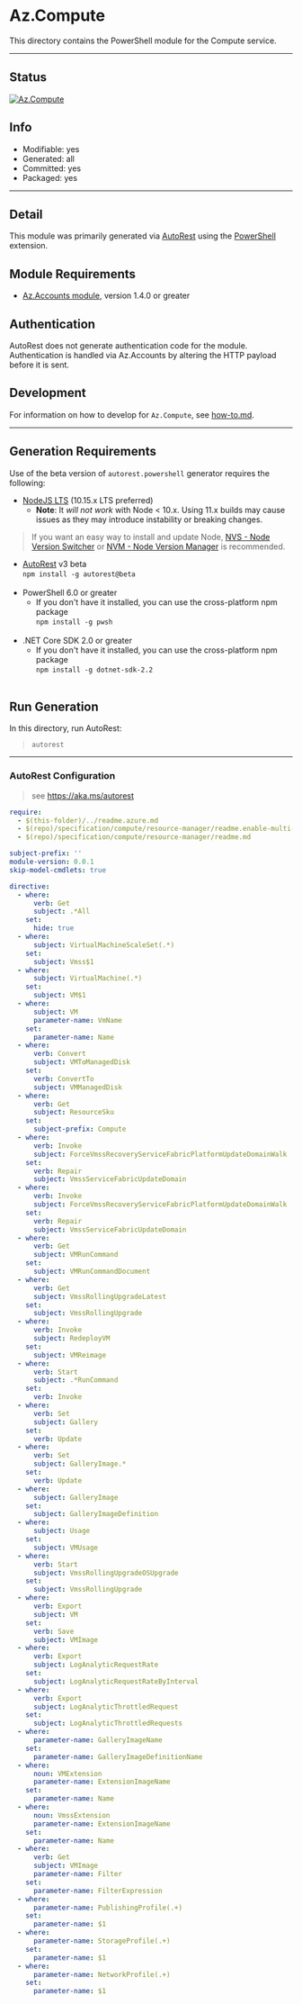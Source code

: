 <!-- region Generated -->
# Az.Compute
This directory contains the PowerShell module for the Compute service.

---
## Status
[![Az.Compute](https://img.shields.io/powershellgallery/v/Az.Compute.svg?style=flat-square&label=Az.Compute "Az.Compute")](https://www.powershellgallery.com/packages/Az.Compute/)

## Info
- Modifiable: yes
- Generated: all
- Committed: yes
- Packaged: yes

---
## Detail
This module was primarily generated via [AutoRest](https://github.com/Azure/autorest) using the [PowerShell](https://github.com/Azure/autorest.powershell) extension.

## Module Requirements
- [Az.Accounts module](https://www.powershellgallery.com/packages/Az.Accounts/), version 1.4.0 or greater

## Authentication
AutoRest does not generate authentication code for the module. Authentication is handled via Az.Accounts by altering the HTTP payload before it is sent.

## Development
For information on how to develop for `Az.Compute`, see [how-to.md](how-to.md).
<!-- endregion -->

---
## Generation Requirements
Use of the beta version of `autorest.powershell` generator requires the following:
- [NodeJS LTS](https://nodejs.org) (10.15.x LTS preferred)
  - **Note**: It *will not work* with Node < 10.x. Using 11.x builds may cause issues as they may introduce instability or breaking changes.
> If you want an easy way to install and update Node, [NVS - Node Version Switcher](../nodejs/installing-via-nvs.md) or [NVM - Node Version Manager](../nodejs/installing-via-nvm.md) is recommended.
- [AutoRest](https://aka.ms/autorest) v3 beta <br>`npm install -g autorest@beta`<br>&nbsp;
- PowerShell 6.0 or greater
  - If you don't have it installed, you can use the cross-platform npm package <br>`npm install -g pwsh`<br>&nbsp;
- .NET Core SDK 2.0 or greater
  - If you don't have it installed, you can use the cross-platform npm package <br>`npm install -g dotnet-sdk-2.2`<br>&nbsp;

## Run Generation
In this directory, run AutoRest:
> `autorest`

---
### AutoRest Configuration
> see https://aka.ms/autorest

``` yaml
require:
  - $(this-folder)/../readme.azure.md
  - $(repo)/specification/compute/resource-manager/readme.enable-multi-api.md
  - $(repo)/specification/compute/resource-manager/readme.md

subject-prefix: ''
module-version: 0.0.1
skip-model-cmdlets: true

directive:
  - where:
      verb: Get
      subject: .*All
    set:
      hide: true
  - where:
      subject: VirtualMachineScaleSet(.*)
    set:
      subject: Vmss$1
  - where:
      subject: VirtualMachine(.*)
    set:
      subject: VM$1
  - where:
      subject: VM
      parameter-name: VmName
    set:
      parameter-name: Name
  - where:
      verb: Convert
      subject: VMToManagedDisk
    set:
      verb: ConvertTo
      subject: VMManagedDisk
  - where:
      verb: Get
      subject: ResourceSku
    set:
      subject-prefix: Compute
  - where:
      verb: Invoke
      subject: ForceVmssRecoveryServiceFabricPlatformUpdateDomainWalk
    set:
      verb: Repair
      subject: VmssServiceFabricUpdateDomain
  - where:
      verb: Invoke
      subject: ForceVmssRecoveryServiceFabricPlatformUpdateDomainWalk
    set:
      verb: Repair
      subject: VmssServiceFabricUpdateDomain
  - where:
      verb: Get
      subject: VMRunCommand
    set:
      subject: VMRunCommandDocument
  - where: 
      verb: Get
      subject: VmssRollingUpgradeLatest
    set:
      subject: VmssRollingUpgrade
  - where: 
      verb: Invoke
      subject: RedeployVM
    set:
      subject: VMReimage
  - where: 
      verb: Start
      subject: .*RunCommand
    set:
      verb: Invoke
  - where:
      verb: Set
      subject: Gallery
    set:
      verb: Update
  - where:
      verb: Set
      subject: GalleryImage.*
    set:
      verb: Update
  - where: 
      subject: GalleryImage
    set:
      subject: GalleryImageDefinition
  - where:
      subject: Usage
    set:
      subject: VMUsage
  - where: 
      verb: Start
      subject: VmssRollingUpgradeOSUpgrade
    set:
      subject: VmssRollingUpgrade
  - where: 
      verb: Export
      subject: VM
    set:
      verb: Save
      subject: VMImage
  - where: 
      verb: Export
      subject: LogAnalyticRequestRate
    set:
      subject: LogAnalyticRequestRateByInterval
  - where: 
      verb: Export
      subject: LogAnalyticThrottledRequest
    set:
      subject: LogAnalyticThrottledRequests
  - where: 
      parameter-name: GalleryImageName
    set:
      parameter-name: GalleryImageDefinitionName
  - where:
      noun: VMExtension
      parameter-name: ExtensionImageName
    set:
      parameter-name: Name
  - where:
      noun: VmssExtension
      parameter-name: ExtensionImageName
    set:
      parameter-name: Name
  - where:
      verb: Get
      subject: VMImage
      parameter-name: Filter
    set:
      parameter-name: FilterExpression
  - where:
      parameter-name: PublishingProfile(.+)
    set:
      parameter-name: $1
  - where:
      parameter-name: StorageProfile(.+)
    set:
      parameter-name: $1
  - where:
      parameter-name: NetworkProfile(.+)
    set:
      parameter-name: $1
```
